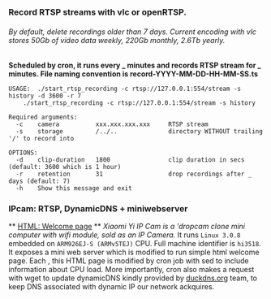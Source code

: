 ### Record RTSP streams with vlc or openRTSP.
###### By default, delete recordings older than 7 days. Current encoding with vlc stores 50Gb of video data weekly, 220Gb monthly, 2.6Tb yearly.

**Scheduled by cron, it runs every _ minutes and records RTSP stream for _ minutes. 
File naming convention is record-YYYY-MM-DD-HH-MM-SS.ts**

````
USAGE: 	./start_rtsp_recording -c rtsp://127.0.0.1:554/stream -s history -d 3600 -r 7
	./start_rtsp_recording -c rtsp://127.0.0.1:554/stream -s history

Required arguments: 
  -c 	camera			xxx.xxx.xxx.xxx		RTSP stream
  -s 	storage			/../..				directory WITHOUT trailing '/' to record into

OPTIONS:
  -d 	clip-duration	1800				clip duration in secs (default: 3600 which is 1 hour)
  -r	retention		31					drop recordings after _ days (default: 7)
  -h	Show this message and exit
````

### IPcam: RTSP, DynamicDNS + miniwebserver
  ** [HTML: Welcome page](http://htmlpreview.github.io/?https://github.com/Kartoshka548/utils/blob/master/camera/home/web/index.html) **
    *Xiaomi Yi IP Cam is a 'dropcam clone mini computer with wifi module, sold as an IP Camera.* 
	It runs `Linux 3.0.8` embedded on `ARM926EJ-S (ARMv5TEJ)` CPU. Full machine identifier is `hi3518`. It exposes a mini web server which is modified to run simple html welcome page. Each <interval>, this HTML page is modified by cron job with sed to include information about CPU load. 
	More importantly, cron also makes a request with wget to update dynamicDNS kindly provided by [duckdns.org](www.duckdns.org) team, to keep DNS associated with dynamic IP our network ackquires.
